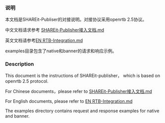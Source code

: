 ### 说明
本文档是SHAREit-Publiser的对接说明。对接协议采用openrtb 2.5协议。

中文文档请求参考 [SHAREit-Publisher接入文档.md](https://github.com/shareitads/openrtb/blob/main/SHAREit-Publisher%E6%8E%A5%E5%85%A5%E6%96%87%E6%A1%A3.md)

英文文档请参考[EN RTB-Integration.md](https://github.com/shareitads/openrtb/blob/main/%5BEN%5DRTB-Integration.md)

examples目录包含了native和banner的请求和响应示例。


### Description
This document is the instructions of SHAREit-publisher， which is based on  openrtb 2.5 protocol.

For Chinese documents，please refer to [SHAREit-Publisher接入文档.md](https://github.com/shareitads/openrtb/blob/main/SHAREit-Publisher%E6%8E%A5%E5%85%A5%E6%96%87%E6%A1%A3.md)

For English documents, please refer to [EN RTB-Integration.md](https://github.com/shareitads/openrtb/blob/main/%5BEN%5DRTB-Integration.md)

The examples directory contains request and response examples for native and banner.
